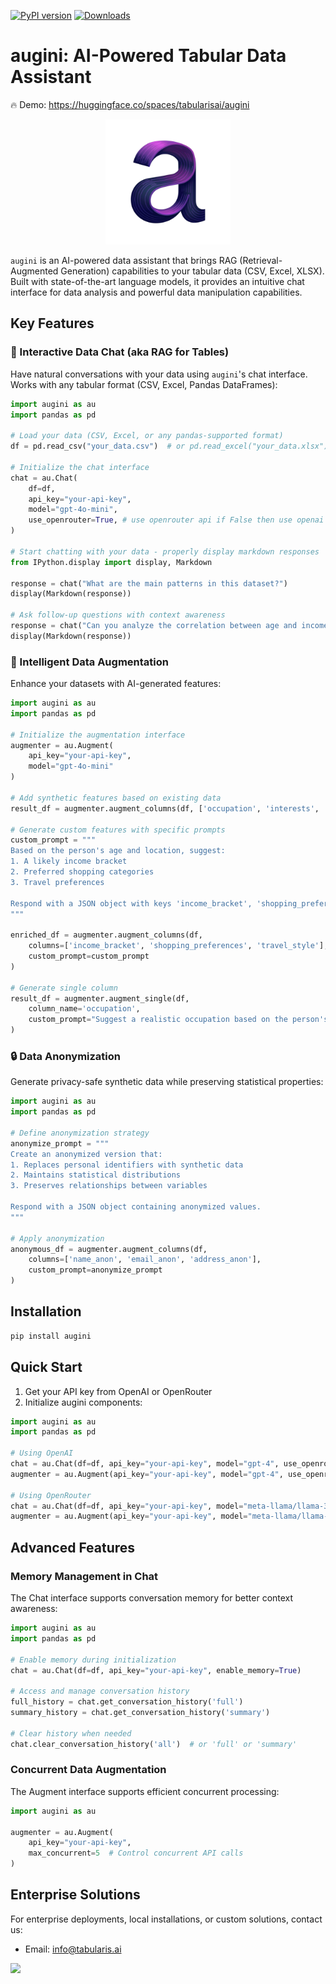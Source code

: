 [![PyPI version](https://badge.fury.io/py/augini.svg)](https://badge.fury.io/py/augini) [![Downloads](https://static.pepy.tech/badge/augini)](https://pepy.tech/project/augini)

# augini: AI-Powered Tabular Data Assistant

🔥  Demo: https://huggingface.co/spaces/tabularisai/augini

<p align="center">
  <img src="img/logo_augini.png" alt="augini logo" width="200"/>
</p>

`augini` is an AI-powered data assistant that brings RAG (Retrieval-Augmented Generation) capabilities to your tabular data (CSV, Excel, XLSX). Built with state-of-the-art language models, it provides an intuitive chat interface for data analysis and powerful data manipulation capabilities.

## Key Features

### 🤖 Interactive Data Chat (aka RAG for Tables)

Have natural conversations with your data using `augini`'s chat interface. Works with any tabular format (CSV, Excel, Pandas DataFrames):

```python
import augini as au
import pandas as pd

# Load your data (CSV, Excel, or any pandas-supported format)
df = pd.read_csv("your_data.csv")  # or pd.read_excel("your_data.xlsx")

# Initialize the chat interface
chat = au.Chat(
    df=df,
    api_key="your-api-key",
    model="gpt-4o-mini",
    use_openrouter=True, # use openrouter api if False then use openai api
)

# Start chatting with your data - properly display markdown responses
from IPython.display import display, Markdown

response = chat("What are the main patterns in this dataset?")
display(Markdown(response))

# Ask follow-up questions with context awareness
response = chat("Can you analyze the correlation between age and income?")
display(Markdown(response))
```

### 🔄 Intelligent Data Augmentation

Enhance your datasets with AI-generated features:

```python
import augini as au
import pandas as pd

# Initialize the augmentation interface
augmenter = au.Augment(
    api_key="your-api-key",
    model="gpt-4o-mini"
)

# Add synthetic features based on existing data
result_df = augmenter.augment_columns(df, ['occupation', 'interests', 'personality_type'])

# Generate custom features with specific prompts
custom_prompt = """
Based on the person's age and location, suggest:
1. A likely income bracket
2. Preferred shopping categories
3. Travel preferences

Respond with a JSON object with keys 'income_bracket', 'shopping_preferences', 'travel_style'.
"""

enriched_df = augmenter.augment_columns(df, 
    columns=['income_bracket', 'shopping_preferences', 'travel_style'],
    custom_prompt=custom_prompt
)

# Generate single column
result_df = augmenter.augment_single(df, 
    column_name='occupation',
    custom_prompt="Suggest a realistic occupation based on the person's profile."
)
```

### 🔒 Data Anonymization

Generate privacy-safe synthetic data while preserving statistical properties:

```python
import augini as au
import pandas as pd

# Define anonymization strategy
anonymize_prompt = """
Create an anonymized version that:
1. Replaces personal identifiers with synthetic data
2. Maintains statistical distributions
3. Preserves relationships between variables

Respond with a JSON object containing anonymized values.
"""

# Apply anonymization
anonymous_df = augmenter.augment_columns(df, 
    columns=['name_anon', 'email_anon', 'address_anon'],
    custom_prompt=anonymize_prompt
)
```

## Installation

```bash
pip install augini
```

## Quick Start

1. Get your API key from OpenAI or OpenRouter
2. Initialize augini components:
```python
import augini as au
import pandas as pd

# Using OpenAI
chat = au.Chat(df=df, api_key="your-api-key", model="gpt-4", use_openrouter=False)
augmenter = au.Augment(api_key="your-api-key", model="gpt-4", use_openrouter=False)

# Using OpenRouter
chat = au.Chat(df=df, api_key="your-api-key", model="meta-llama/llama-3-8b-instruct", use_openrouter=True)
augmenter = au.Augment(api_key="your-api-key", model="meta-llama/llama-3-8b-instruct", use_openrouter=True)
```

## Advanced Features

### Memory Management in Chat

The Chat interface supports conversation memory for better context awareness:

```python
import augini as au
import pandas as pd

# Enable memory during initialization
chat = au.Chat(df=df, api_key="your-api-key", enable_memory=True)

# Access and manage conversation history
full_history = chat.get_conversation_history('full')
summary_history = chat.get_conversation_history('summary')

# Clear history when needed
chat.clear_conversation_history('all')  # or 'full' or 'summary'
```

### Concurrent Data Augmentation

The Augment interface supports efficient concurrent processing:

```python
import augini as au

augmenter = au.Augment(
    api_key="your-api-key",
    max_concurrent=5  # Control concurrent API calls
)
```

## Enterprise Solutions

For enterprise deployments, local installations, or custom solutions, contact us:
- Email: info@tabularis.ai

[<img src="https://raw.githubusercontent.com/unslothai/unsloth/main/images/Discord%20button.png" width="200"/>](https://discord.gg/sznxwdqBXj)